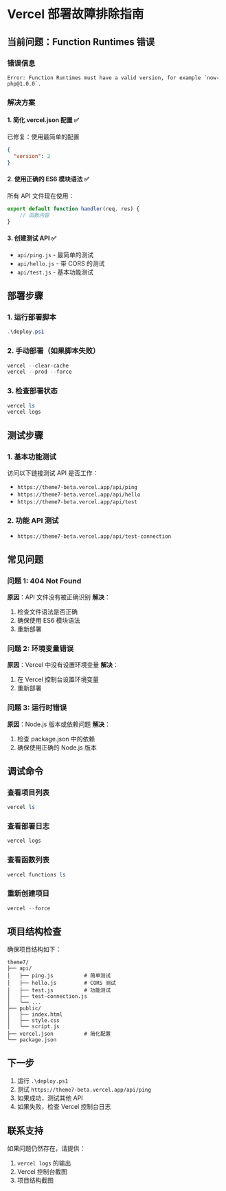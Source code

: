 # Vercel 部署故障排除指南

## 当前问题：Function Runtimes 错误

### 错误信息
```
Error: Function Runtimes must have a valid version, for example `now-php@1.0.0`.
```

### 解决方案

#### 1. 简化 vercel.json 配置 ✅

已修复：使用最简单的配置
```json
{
  "version": 2
}
```

#### 2. 使用正确的 ES6 模块语法 ✅

所有 API 文件现在使用：
```javascript
export default function handler(req, res) {
    // 函数内容
}
```

#### 3. 创建测试 API ✅

- `api/ping.js` - 最简单的测试
- `api/hello.js` - 带 CORS 的测试
- `api/test.js` - 基本功能测试

## 部署步骤

### 1. 运行部署脚本
```powershell
.\deploy.ps1
```

### 2. 手动部署（如果脚本失败）
```powershell
vercel --clear-cache
vercel --prod --force
```

### 3. 检查部署状态
```powershell
vercel ls
vercel logs
```

## 测试步骤

### 1. 基本功能测试
访问以下链接测试 API 是否工作：

- `https://theme7-beta.vercel.app/api/ping`
- `https://theme7-beta.vercel.app/api/hello`
- `https://theme7-beta.vercel.app/api/test`

### 2. 功能 API 测试
- `https://theme7-beta.vercel.app/api/test-connection`

## 常见问题

### 问题 1: 404 Not Found
**原因**：API 文件没有被正确识别
**解决**：
1. 检查文件语法是否正确
2. 确保使用 ES6 模块语法
3. 重新部署

### 问题 2: 环境变量错误
**原因**：Vercel 中没有设置环境变量
**解决**：
1. 在 Vercel 控制台设置环境变量
2. 重新部署

### 问题 3: 运行时错误
**原因**：Node.js 版本或依赖问题
**解决**：
1. 检查 package.json 中的依赖
2. 确保使用正确的 Node.js 版本

## 调试命令

### 查看项目列表
```powershell
vercel ls
```

### 查看部署日志
```powershell
vercel logs
```

### 查看函数列表
```powershell
vercel functions ls
```

### 重新创建项目
```powershell
vercel --force
```

## 项目结构检查

确保项目结构如下：
```
theme7/
├── api/
│   ├── ping.js          # 简单测试
│   ├── hello.js         # CORS 测试
│   ├── test.js          # 功能测试
│   ├── test-connection.js
│   └── ...
├── public/
│   ├── index.html
│   ├── style.css
│   └── script.js
├── vercel.json          # 简化配置
└── package.json
```

## 下一步

1. 运行 `.\deploy.ps1`
2. 测试 `https://theme7-beta.vercel.app/api/ping`
3. 如果成功，测试其他 API
4. 如果失败，检查 Vercel 控制台日志

## 联系支持

如果问题仍然存在，请提供：
1. `vercel logs` 的输出
2. Vercel 控制台截图
3. 项目结构截图 